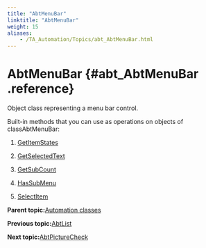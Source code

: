 ```yaml
--- 
title: "AbtMenuBar"
linktitle: "AbtMenuBar"
weight: 15
aliases: 
    - /TA_Automation/Topics/abt_AbtMenuBar.html
---
```

# AbtMenuBar {#abt_AbtMenuBar .reference}

Object class representing a menu bar control.

Built-in methods that you can use as operations on objects of classAbtMenuBar:

1.  [GetItemStates](../../TA_Automation/Topics/abt_GetItemState_6.html)  

2.  [GetSelectedText](../../TA_Automation/Topics/abt_GetSelectedText_6.html)  

3.  [GetSubCount](../../TA_Automation/Topics/abt_GetSubCount_6.html)  

4.  [HasSubMenu](../../TA_Automation/Topics/abt_HasSubMenu_6.html)  

5.  [SelectItem](../../TA_Automation/Topics/abt_SelectItem_6.html)  


**Parent topic:**[Automation classes](../../TA_Automation/Topics/abt_methods_abt.html)

**Previous topic:**[AbtList](../../TA_Automation/Topics/abt_AbtList.html)

**Next topic:**[AbtPictureCheck](../../TA_Automation/Topics/abt_AbtPictureCheck.html)

